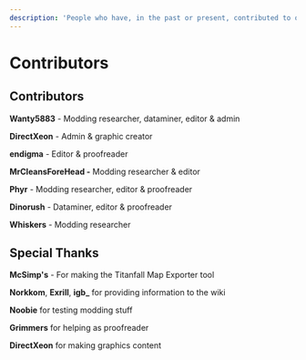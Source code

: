 ```yaml
---
description: 'People who have, in the past or present, contributed to or managed this wiki.'
---
```


# Contributors

## Contributors

**Wanty5883** - Modding researcher, dataminer, editor & admin

**DirectXeon** - Admin & graphic creator

**endigma** - Editor &  proofreader

**MrCleansForeHead -** Modding researcher & editor

**Phyr** - Modding researcher, editor & proofreader

**Dinorush** - Dataminer, editor & proofreader

**Whiskers** - Modding researcher

## Special Thanks

**McSimp's** - For making the Titanfall Map Exporter tool

**Norkkom**, **Exrill**, **igb\_** for providing information to the wiki 

**Noobie** for testing modding stuff

**Grimmers** for helping as proofreader

**DirectXeon** for making graphics content

